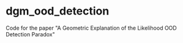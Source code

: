 # dgm_ood_detection
Code for the paper "A Geometric Explanation of the Likelihood OOD Detection Paradox"
